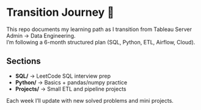 # Transition Journey 🚀

This repo documents my learning path as I transition from Tableau Server Admin → Data Engineering.  
I’m following a 6-month structured plan (SQL, Python, ETL, Airflow, Cloud).  

## Sections
- **SQL/** → LeetCode SQL interview prep
- **Python/** → Basics + pandas/numpy practice
- **Projects/** → Small ETL and pipeline projects

Each week I’ll update with new solved problems and mini projects.
